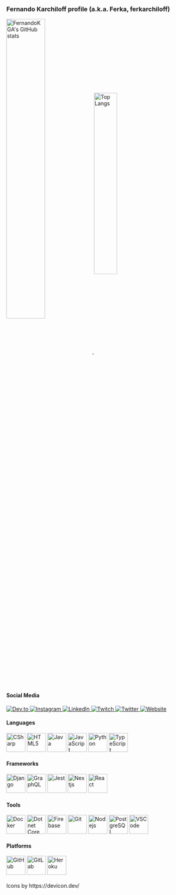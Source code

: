 ### Fernando Karchiloff profile (a.k.a. Ferka, ferkarchiloff)

<div>
  <a href="https://github.com/anuraghazra/github-readme-stats#github-stats-card">
    <img align="center" width="45%" src="https://github-readme-stats.vercel.app/api?username=FernandoKGA&show_icons=true&theme=dracula&include_all_commits=true&count_private=true" alt="FernandoKGA's GitHub stats"/>
  </a>
  <a href="https://github.com/anuraghazra/github-readme-stats#top-languages-card">
    <img align="center" width="35%" src="https://github-readme-stats.vercel.app/api/top-langs/?username=FernandoKGA&layout=compact&langs_count=10&theme=dracula&exclude_repo=portfolio_optimization,translated-content,react-admin,ruffle,expo-cli,Updated-Carbanak-Source-with-Plugins" alt="Top Langs"/>
  </a>
</div>

#### Social Media
<div>
  <a href="https://dev.to/ferkarchiloff">
    <img src="https://img.shields.io/badge/dev.to-0A0A0A?style=for-the-badge&logo=devdotto&logoColor=white" alt="Dev.to"/>
  </a>
  <a href="https://instagram.com/ferkarchiloff">
    <img src="https://img.shields.io/badge/Instagram-E4405F?style=for-the-badge&logo=instagram&logoColor=white" alt="Instagram"/>
  </a>
  <a href="https://www.linkedin.com/in/ferkarchiloff/">
    <img src="https://img.shields.io/badge/LinkedIn-0077B5?style=for-the-badge&logo=linkedin&logoColor=white" alt="LinkedIn"/>
  </a>
  <a href="https://twitch.tv/ferkarchiloff">
    <img src="https://img.shields.io/badge/Twitch-9146FF?style=for-the-badge&logo=twitch&logoColor=white" alt="Twitch"/>
  </a>
  <a href="https://twitter.com/ferkarchiloff">
    <img src="https://img.shields.io/badge/Twitter-1DA1F2?style=for-the-badge&logo=twitter&logoColor=white" alt="Twitter"/>
  </a>
  <a href="https://ferkarchiloff.dev">
    <img src="https://img.shields.io/badge/website-000000?style=for-the-badge&logo=About.me&logoColor=white" alt="Website"/>
  </a>
</div>

#### Languages

<div>
  <img width="50" height="50" src="https://cdn.jsdelivr.net/gh/devicons/devicon/icons/csharp/csharp-original.svg" alt="CSharp" />
  <img width="50" height="50" src="https://cdn.jsdelivr.net/gh/devicons/devicon/icons/html5/html5-plain-wordmark.svg" alt="HTML5" />
  <img width="50" height="50" src="https://cdn.jsdelivr.net/gh/devicons/devicon/icons/java/java-original-wordmark.svg" alt="Java" />
  <img width="50" height="50" src="https://cdn.jsdelivr.net/gh/devicons/devicon/icons/javascript/javascript-original.svg" alt="JavaScript" />
  <img width="50" height="50" src="https://cdn.jsdelivr.net/gh/devicons/devicon/icons/python/python-original-wordmark.svg" alt="Python" />
  <img width="50" height="50" src="https://cdn.jsdelivr.net/gh/devicons/devicon/icons/typescript/typescript-plain.svg" alt="TypeScript" />
</div>

#### Frameworks

<div>
  <img width="50" height="50" src="https://cdn.jsdelivr.net/gh/devicons/devicon/icons/django/django-plain-wordmark.svg" alt="Django" />
  <img width="50" height="50" src="https://cdn.jsdelivr.net/gh/devicons/devicon/icons/graphql/graphql-plain-wordmark.svg" alt="GraphQL" />
  <img width="50" height="50" src="https://cdn.jsdelivr.net/gh/devicons/devicon/icons/jest/jest-plain.svg" alt="Jest" />
  <img width="50" height="50" src="https://cdn.jsdelivr.net/gh/devicons/devicon/icons/nextjs/nextjs-original.svg" alt="Nextjs" />
  <img width="50" height="50" src="https://cdn.jsdelivr.net/gh/devicons/devicon/icons/react/react-original-wordmark.svg" alt="React" />
</div>

#### Tools

<div>
  <img width="50" height="50" src="https://cdn.jsdelivr.net/gh/devicons/devicon/icons/docker/docker-plain-wordmark.svg" alt="Docker" />
  <img width="50" height="50" src="https://cdn.jsdelivr.net/gh/devicons/devicon/icons/dotnetcore/dotnetcore-original.svg" alt="Dotnet Core" />
  <img width="50" height="50" src="https://cdn.jsdelivr.net/gh/devicons/devicon/icons/firebase/firebase-plain-wordmark.svg" alt="Firebase" />
  <img width="50" height="50" src="https://cdn.jsdelivr.net/gh/devicons/devicon/icons/git/git-plain-wordmark.svg" alt="Git" />
  <img width="50" height="50" src="https://cdn.jsdelivr.net/gh/devicons/devicon/icons/nodejs/nodejs-original.svg" alt="Nodejs" />
  <img width="50" height="50" src="https://cdn.jsdelivr.net/gh/devicons/devicon/icons/postgresql/postgresql-plain-wordmark.svg" alt="PostgreSQL" />
  <img width="50" height="50" src="https://cdn.jsdelivr.net/gh/devicons/devicon/icons/vscode/vscode-original-wordmark.svg" alt="VSCode" />
</div>

#### Platforms

<div>
  <img width="50" height="50" src="https://cdn.jsdelivr.net/gh/devicons/devicon/icons/github/github-original-wordmark.svg" alt="GitHub" />
  <img width="50" height="50" src="https://cdn.jsdelivr.net/gh/devicons/devicon/icons/gitlab/gitlab-original-wordmark.svg" alt="GitLab" />
  <img width="50" height="50" src="https://cdn.jsdelivr.net/gh/devicons/devicon/icons/heroku/heroku-plain-wordmark.svg" alt="Heroku" />
</div>
<br>
Icons by https://devicon.dev/
